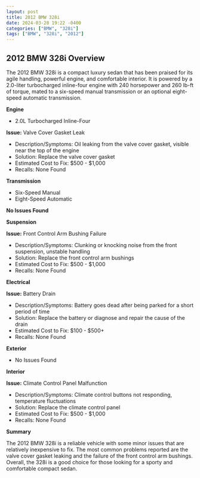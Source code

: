 ```yaml
---
layout: post
title: 2012 BMW 328i
date: 2024-03-28 19:22 -0400
categories: ["BMW", "328i"]
tags: ["BMW", "328i", "2012"]
---
```

## 2012 BMW 328i Overview

The 2012 BMW 328i is a compact luxury sedan that has been praised for its agile handling, powerful engine, and comfortable interior. It is powered by a 2.0-liter turbocharged inline-four engine with 240 horsepower and 260 lb-ft of torque, mated to a six-speed manual transmission or an optional eight-speed automatic transmission.

**Engine**
- 2.0L Turbocharged Inline-Four

**Issue:** Valve Cover Gasket Leak
- Description/Symptoms: Oil leaking from the valve cover gasket, visible near the top of the engine
- Solution: Replace the valve cover gasket
- Estimated Cost to Fix: $500 - $1,000
- Recalls: None Found

**Transmission**
- Six-Speed Manual
- Eight-Speed Automatic

**No Issues Found**

**Suspension**

**Issue:** Front Control Arm Bushing Failure
- Description/Symptoms: Clunking or knocking noise from the front suspension, unstable handling
- Solution: Replace the front control arm bushings
- Estimated Cost to Fix: $500 - $1,000
- Recalls: None Found

**Electrical**

**Issue:** Battery Drain
- Description/Symptoms: Battery goes dead after being parked for a short period of time
- Solution: Replace the battery or diagnose and repair the cause of the drain
- Estimated Cost to Fix: $100 - $500+
- Recalls: None Found

**Exterior**
- No Issues Found

**Interior**

**Issue:** Climate Control Panel Malfunction
- Description/Symptoms: Climate control buttons not responding, temperature fluctuations
- Solution: Replace the climate control panel
- Estimated Cost to Fix: $500 - $1,000
- Recalls: None Found

**Summary**

The 2012 BMW 328i is a reliable vehicle with some minor issues that are relatively inexpensive to fix. The most common problems reported are the valve cover gasket leaking and the failure of the front control arm bushings. Overall, the 328i is a good choice for those looking for a sporty and comfortable compact sedan.
